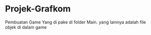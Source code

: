 # Projek-Grafkom
Pembuatan Game
Yang di pake di folder Main. yang lainnya adalah file objek di dalam game

